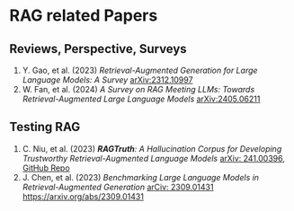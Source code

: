 # RAG related Papers

## Reviews, Perspective, Surveys
1. Y. Gao, et al. (2023) _Retrieval-Augmented Generation for Large Language Models: A Survey_ <a href="https://arxiv.org/pdf/2312.10997" target="_blank" rel="noopener noreferrer">arXiv:2312.10997</a>
2. W. Fan, et al. (2024) _A Survey on RAG Meeting LLMs: Towards Retrieval-Augmented Large Language Models_ <a href="https://arxiv.org/pdf/2405.06211" target="_blank">arXiv:2405.06211</a>

## Testing RAG
1. C. Niu, et al. (2023) _**RAGTruth**: A Hallucination Corpus for Developing Trustworthy Retrieval-Augmented Language Models_ [arXiv: 241.00396](https://arxiv.org/abs/2401.00396/), [GitHub Repo](https://github.com/ParticleMedia/RAGTruth)
2. J. Chen, et al. (2023) _Benchmarking Large Language Models in Retrieval-Augmented Generation_ [arCiv: 2309.01431](https://arxiv.org/abs/2309.01431) https://arxiv.org/abs/2309.01431

